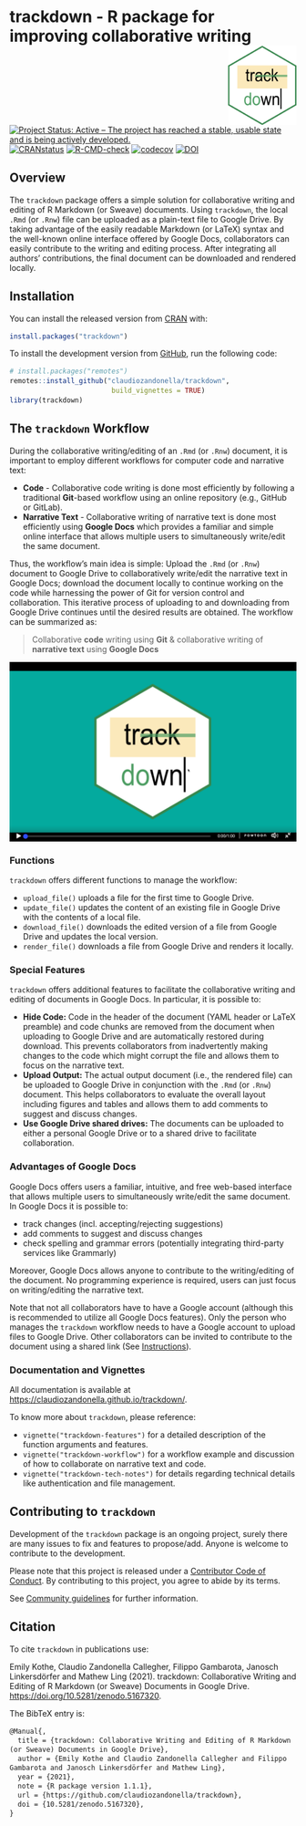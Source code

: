 
<!-- README.md is generated from README.Rmd. Please edit that file -->

# trackdown - R package for improving collaborative writing <img src="man/figures/logo.png" align="right" width="120" />

<!-- badges: start -->

[![Project Status: Active – The project has reached a stable, usable
state and is being actively
developed.](https://www.repostatus.org/badges/latest/active.svg)](https://www.repostatus.org/#active)
[![CRANstatus](https://www.r-pkg.org/badges/version/trackdown)](https://CRAN.R-project.org/package=trackdown)
[![R-CMD-check](https://github.com/claudiozandonella/trackdown/actions/workflows/check-standard.yaml/badge.svg)](https://github.com/claudiozandonella/trackdown/actions/workflows/check-standard.yaml)
[![codecov](https://codecov.io/gh/claudiozandonella/trackdown/branch/develop/graph/badge.svg?token=E6GR3JAHV6)](https://app.codecov.io/gh/claudiozandonella/trackdown)
[![DOI](https://zenodo.org/badge/DOI/10.5281/zenodo.5167320.svg)](https://doi.org/10.5281/zenodo.5167320)
<!-- badges: end -->

## Overview

The `trackdown` package offers a simple solution for collaborative
writing and editing of R Markdown (or Sweave) documents. Using
`trackdown`, the local `.Rmd` (or `.Rnw`) file can be uploaded as a
plain-text file to Google Drive. By taking advantage of the easily
readable Markdown (or LaTeX) syntax and the well-known online interface
offered by Google Docs, collaborators can easily contribute to the
writing and editing process. After integrating all authors’
contributions, the final document can be downloaded and rendered
locally.

## Installation

You can install the released version from
[CRAN](https://CRAN.R-project.org/package=trackdown) with:

``` r
install.packages("trackdown")
```

To install the development version from
[GitHub](https://github.com/ClaudioZandonella/trackdown/), run the
following code:

``` r
# install.packages("remotes")
remotes::install_github("claudiozandonella/trackdown",
                         build_vignettes = TRUE)
library(trackdown)
```

## The `trackdown` Workflow

During the collaborative writing/editing of an `.Rmd` (or `.Rnw`)
document, it is important to employ different workflows for computer
code and narrative text:

-   **Code** - Collaborative code writing is done most efficiently by
    following a traditional **Git**-based workflow using an online
    repository (e.g., GitHub or GitLab).
-   **Narrative Text** - Collaborative writing of narrative text is done
    most efficiently using **Google Docs** which provides a familiar and
    simple online interface that allows multiple users to simultaneously
    write/edit the same document.

Thus, the workflow’s main idea is simple: Upload the `.Rmd` (or `.Rnw`)
document to Google Drive to collaboratively write/edit the narrative
text in Google Docs; download the document locally to continue working
on the code while harnessing the power of Git for version control and
collaboration. This iterative process of uploading to and downloading
from Google Drive continues until the desired results are obtained. The
workflow can be summarized as:

> Collaborative **code** writing using **Git** & collaborative writing
> of **narrative text** using **Google Docs**

<!-- pakgdown code-->
<!-- <iframe width="800" height="450" src="https://www.powtoon.com/embed/bWtc2qqbZ5F/" align="middle" frameborder="0" allowfullscreen></iframe> -->
<!-- Github code -->
<center>
<a href="https://www.powtoon.com/embed/bWtc2qqbZ5F/" target="_blank">
<img src="man/figures/video-thumbnail.png" align="center" style = "border: none; float: center;">
</a>
</center>

### Functions

`trackdown` offers different functions to manage the workflow:

-   `upload_file()` uploads a file for the first time to Google Drive.
-   `update_file()` updates the content of an existing file in Google
    Drive with the contents of a local file.
-   `download_file()` downloads the edited version of a file from Google
    Drive and updates the local version.
-   `render_file()` downloads a file from Google Drive and renders it
    locally.

### Special Features

`trackdown` offers additional features to facilitate the collaborative
writing and editing of documents in Google Docs. In particular, it is
possible to:

-   **Hide Code:** Code in the header of the document (YAML header or
    LaTeX preamble) and code chunks are removed from the document when
    uploading to Google Drive and are automatically restored during
    download. This prevents collaborators from inadvertently making
    changes to the code which might corrupt the file and allows them to
    focus on the narrative text.
-   **Upload Output:** The actual output document (i.e., the rendered
    file) can be uploaded to Google Drive in conjunction with the `.Rmd`
    (or `.Rnw`) document. This helps collaborators to evaluate the
    overall layout including figures and tables and allows them to add
    comments to suggest and discuss changes.
-   **Use Google Drive shared drives:** The documents can be uploaded to
    either a personal Google Drive or to a shared drive to facilitate
    collaboration.

### Advantages of Google Docs

Google Docs offers users a familiar, intuitive, and free web-based
interface that allows multiple users to simultaneously write/edit the
same document. In Google Docs it is possible to:

-   track changes (incl. accepting/rejecting suggestions)
-   add comments to suggest and discuss changes
-   check spelling and grammar errors (potentially integrating
    third-party services like Grammarly)

Moreover, Google Docs allows anyone to contribute to the writing/editing
of the document. No programming experience is required, users can just
focus on writing/editing the narrative text.

Note that not all collaborators have to have a Google account (although
this is recommended to utilize all Google Docs features). Only the
person who manages the `trackdown` workflow needs to have a Google
account to upload files to Google Drive. Other collaborators can be
invited to contribute to the document using a shared link (See
[Instructions](https://support.google.com/drive/answer/2494822?co=GENIE.Platform%3DDesktop&hl=en&oco=0)).

### Documentation and Vignettes

All documentation is available at
<https://claudiozandonella.github.io/trackdown/>.

To know more about `trackdown`, please reference:

-   `vignette("trackdown-features")` for a detailed description of the
    function arguments and features.
-   `vignette("trackdown-workflow")` for a workflow example and
    discussion of how to collaborate on narrative text and code.
-   `vignette("trackdown-tech-notes")` for details regarding technical
    details like authentication and file management.

## Contributing to `trackdown`

Development of the `trackdown` package is an ongoing project, surely
there are many issues to fix and features to propose/add. Anyone is
welcome to contribute to the development.

Please note that this project is released under a [Contributor Code of
Conduct](https://www.contributor-covenant.org/). By contributing to this
project, you agree to abide by its terms.

See [Community
guidelines](https://github.com/claudiozandonella/trackdown/blob/develop/CONTRIBUTING.md)
for further information.

## Citation

To cite `trackdown` in publications use:

Emily Kothe, Claudio Zandonella Callegher, Filippo Gambarota, Janosch
Linkersdörfer and Mathew Ling (2021). trackdown: Collaborative Writing
and Editing of R Markdown (or Sweave) Documents in Google Drive.
<https://doi.org/10.5281/zenodo.5167320>.

The BibTeX entry is:

    @Manual{,
      title = {trackdown: Collaborative Writing and Editing of R Markdown (or Sweave) Documents in Google Drive},
      author = {Emily Kothe and Claudio Zandonella Callegher and Filippo Gambarota and Janosch Linkersdörfer and Mathew Ling},
      year = {2021},
      note = {R package version 1.1.1},
      url = {https://github.com/claudiozandonella/trackdown},
      doi = {10.5281/zenodo.5167320},
    }
